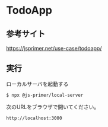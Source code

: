 
# TodoApp

## 参考サイト
https://jsprimer.net/use-case/todoapp/

## 実行
ローカルサーバを起動する

`$ npx @js-primer/local-server`

次のURLをブラウザで開いてください。

`http://localhost:3000`
